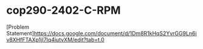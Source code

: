 # cop290-2402-C-RPM

[Problem Statement]https://docs.google.com/document/d/1Dm8R1kHqS2YvrGG9Ln6iv8XHfFTAXp1jI7Iq4iutvXM/edit?tab=t.0
